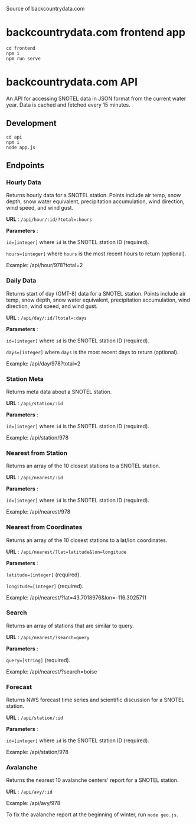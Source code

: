 Source of backcountrydata.com

# backcountrydata.com frontend app

```
cd frontend
npm i
npm run serve
```

# backcountrydata.com API

An API for accessing SNOTEL data in JSON format from the current water year. Data is cached and fetched every 15 minutes.

## Development

```
cd api
npm i 
node app.js
```

## Endpoints

### Hourly Data

Returns hourly data for a SNOTEL station. Points include air temp, snow depth, snow water equivalent, precipitation accumulation, wind direction, wind speed, and wind gust.

**URL** : `/api/hour/:id/?total=:hours`

**Parameters** : 

`id=[integer]` where `id` is the SNOTEL station ID (required).

`hours=[integer]` where `hours` is the most recent hours to return (optional).

Example: /api/hour/978?total=2

### Daily Data

Returns start of day (GMT-8) data for a SNOTEL station. Points include air temp, snow depth, snow water equivalent, precipitation accumulation, wind direction, wind speed, and wind gust.

**URL** : `/api/day/:id/?total=:days`

**Parameters** : 

`id=[integer]` where `id` is the SNOTEL station ID (required).

`days=[integer]` where `days` is the most recent days to return (optional).

Example: /api/day/978?total=2

### Station Meta

Returns meta data about a SNOTEL station.

**URL** : `/api/station/:id`

**Parameters** : 

`id=[integer]` where `id` is the SNOTEL station ID (required).

Example: /api/station/978

### Nearest from Station

Returns an array of the 10 closest stations to a SNOTEL station.

**URL** : `/api/nearest/:id`

**Parameters** : 

`id=[integer]` where `id` is the SNOTEL station ID (required).

Example: /api/nearest/978

### Nearest from Coordinates

Returns an array of the 10 closest stations to a lat/lon coordinates.

**URL** : `/api/nearest/?lat=latitude&lon=longitude`

**Parameters** : 

`latitude=[integer]` (required).

`longitude=[integer]` (required).

Example: /api/nearest/?lat=43.7018976&lon=-116.3025711

### Search

Returns an array of stations that are similar to query.

**URL** : `/api/nearest/?search=query`

**Parameters** : 

`query=[string]` (required).

Example: /api/nearest/?search=boise

### Forecast

Returns NWS forecast time series and scientific discussion for a SNOTEL station.

**URL** : `/api/station/:id`

**Parameters** : 

`id=[integer]` where `id` is the SNOTEL station ID (required).

Example: /api/station/978

### Avalanche

Returns the nearest 10 avalanche centers' report for a SNOTEL station.

**URL** : `/api/avy/:id`

Example: /api/avy/978

To fix the avalanche report at the beginning of winter, run `node geo.js`.